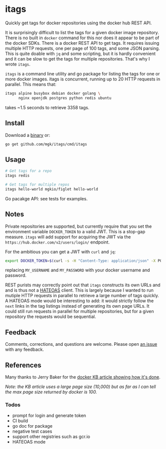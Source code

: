 # itags
Quickly get tags for docker repositories using the docker hub REST API.

It is surprisingly difficult to list the tags for a given docker image
repository. There is no built in `docker` command for this nor does it appear to
be part of the docker SDKs. There is a docker REST API to get tags. It requires
issuing multiple HTTP requests, one per page of 100 tags, and some JSON parsing.
This is quite doable with `jq` and some scripting, but it is hardly convenient
and it can be slow to get the tags for multiple repositories. That's why I wrote
`itags`.

`itags` is a command line utility and go package for listing the tags for one or
more docker images. itags is concurrent, running up to 20 HTTP requests in
parallel. This means that:

```bash
itags alpine busybox debian docker golang \
      nginx openjdk postgres python redis ubuntu
```

takes ~1.5 seconds to retrieve 3358 tags.

## Install

Download a [binary](https://github.com/mgk/itags/releases) or:

```bash
go get github.com/mgk/itags/cmd/itags
```

## Usage

```bash
# Get tags for a repo
itags redis

# Get tags for multiple repos
itags hello-world mgkio/figlet hello-world
```

Go pacakge API: see tests for examples.

## Notes

Private repositories are supported, but currently require that you set the
environment variable `DOCKER_TOKEN` to a valid JWT. This is a stop-gap measure.
`itags` will add support for acquiring the JWT via the
`https://hub.docker.com/v2/users/login/` endpoint.

For the ambitious you can get a JWT with `curl` and `jq`:

```bash
export DOCKER_TOKEN=$(curl -s -H "Content-Type: application/json" -X POST -d '{"username": "MY_USERNAME", "password": "MY_PASSWORD"}' https://hub.docker.com/v2/users/login/ | jq -r .token)
```
replacing `MY_USERNAME` and `MY_PASSWORD` with your docker username and password.

REST purists may correctly point out that `itags` constructs its own URLs and
and is thus not a [HATEOAS](https://en.wikipedia.org/wiki/HATEOAS) client. This
is largely because I wanted to run mutiple HTTP requests in parallel to retrieve
a large number of tags quickly. A HATEOAS mode would be interesting to add: it
would strictly follow the `next` links in the tag listings instead of generating
its own page URLs. It could still run requests in parallel for multiple
repositories, but for a given repository the requests would be sequential.

## Feedback

Comments, corrections, and questions are welcome. Please open [an
issue](https://github.com/mgk/itags/issues) with any feedback.


## References
Many thanks to Jerry Baker for the [docker KB article showing how it's done](https://success.docker.com/article/how-do-i-authenticate-with-the-v2-api).

*Note: the KB article uses a large page size (10,000) but as far as I can tell
the max page size returned by docker is 100.*

### Todos
- prompt for login and generate token
- CI build
- go doc for package
- negative test cases
- support other registries such as gcr.io
- HATEOAS mode
